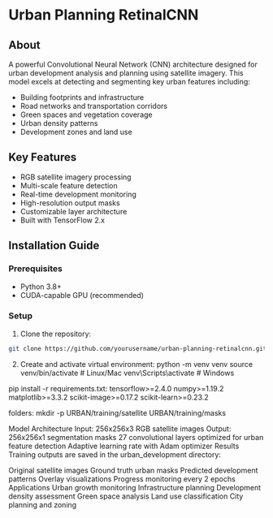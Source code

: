 # Urban Planning RetinalCNN

## About
A powerful Convolutional Neural Network (CNN) architecture designed for urban development analysis and planning using satellite imagery. This model excels at detecting and segmenting key urban features including:

- Building footprints and infrastructure
- Road networks and transportation corridors
- Green spaces and vegetation coverage
- Urban density patterns
- Development zones and land use

## Key Features
- RGB satellite imagery processing
- Multi-scale feature detection
- Real-time development monitoring
- High-resolution output masks
- Customizable layer architecture
- Built with TensorFlow 2.x

## Installation Guide

### Prerequisites
- Python 3.8+
- CUDA-capable GPU (recommended)

### Setup
1. Clone the repository:
```bash
git clone https://github.com/yourusername/urban-planning-retinalcnn.git
```

2. Create and activate virtual environment:
python -m venv venv
source venv/bin/activate  # Linux/Mac
venv\Scripts\activate     # Windows

pip install -r requirements.txt:
tensorflow>=2.4.0
numpy>=1.19.2
matplotlib>=3.3.2
scikit-image>=0.17.2
scikit-learn>=0.23.2

folders: mkdir -p URBAN/training/satellite URBAN/training/masks

Model Architecture
Input: 256x256x3 RGB satellite images
Output: 256x256x1 segmentation masks
27 convolutional layers optimized for urban feature detection
Adaptive learning rate with Adam optimizer
Results
Training outputs are saved in the urban_development directory:

Original satellite images
Ground truth urban masks
Predicted development patterns
Overlay visualizations
Progress monitoring every 2 epochs
Applications
Urban growth monitoring
Infrastructure planning
Development density assessment
Green space analysis
Land use classification
City planning and zoning
